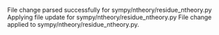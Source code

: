 File change parsed successfully for sympy/ntheory/residue_ntheory.py
Applying file update for sympy/ntheory/residue_ntheory.py
File change applied to sympy/ntheory/residue_ntheory.py.
